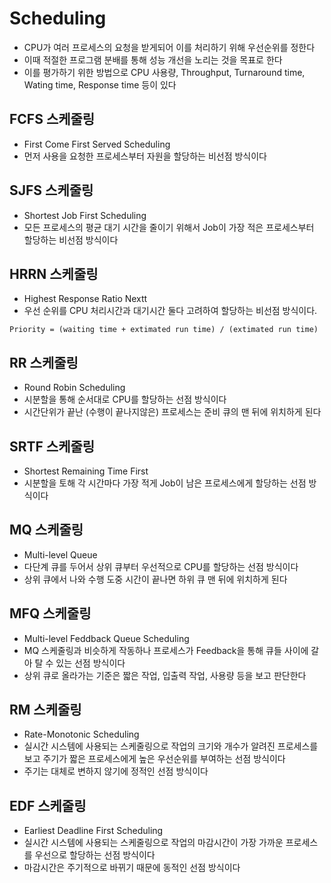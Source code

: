 # Scheduling

- CPU가 여러 프로세스의 요청을 받게되어 이를 처리하기 위해 우선순위를 정한다
- 이때 적절한 프로그램 분배를 통해 성능 개선을 노리는 것을 목표로 한다
- 이를 평가하기 위한 방법으로 CPU 사용량, Throughput, Turnaround time, Wating time, Response time 등이 있다


## FCFS 스케줄링

- First Come First Served Scheduling
- 먼저 사용을 요청한 프로세스부터 자원을 할당하는 비선점 방식이다

## SJFS 스케줄링

- Shortest Job First Scheduling
- 모든 프로세스의 평균 대기 시간을 줄이기 위해서 Job이 가장 적은 프로세스부터 할당하는 비선점 방식이다

## HRRN 스케줄링

- Highest Response Ratio Nextt
- 우선 순위를 CPU 처리시간과 대기시간 둘다 고려하여 할당하는 비선점 방식이다.
```
Priority = (waiting time + extimated run time) / (extimated run time)
```

## RR 스케줄링

- Round Robin Scheduling
- 시분할을 통해 순서대로 CPU를 할당하는 선점 방식이다
- 시간단위가 끝난 (수행이 끝나지않은) 프로세스는 준비 큐의 맨 뒤에 위치하게 된다

## SRTF 스케줄링

- Shortest Remaining Time First
- 시분할을 토해 각 시간마다 가장 적게 Job이 남은 프로세스에게 할당하는 선점 방식이다

## MQ 스케줄링

- Multi-level Queue
- 다단계 큐를 두어서 상위 큐부터 우선적으로 CPU를 할당하는 선점 방식이다
- 상위 큐에서 나와 수행 도중 시간이 끝나면 하위 큐 맨 뒤에 위치하게 된다

## MFQ 스케줄링

- Multi-level Feddback Queue Scheduling
- MQ 스케줄링과 비슷하게 작동하나 프로세스가 Feedback을 통해 큐들 사이에 갈아 탈 수 있는 선점 방식이다
- 상위 큐로 올라가는 기준은 짧은 작업, 입출력 작업, 사용량 등을 보고 판단한다

## RM 스케줄링
- Rate-Monotonic Scheduling
- 실시간 시스템에 사용되는 스케줄링으로 작업의 크기와 개수가 알려진 프로세스를 보고 주기가 짧은 프로세스에게 높은 우선순위를 부여하는 선점 방식이다
- 주기는 대체로 변하지 않기에 정적인 선점 방식이다

## EDF 스케줄링
- Earliest Deadline First Scheduling
- 실시간 시스템에 사용되는 스케줄링으로 작업의 마감시간이 가장 가까운 프로세스를 우선으로 할당하는 선점 방식이다
- 마감시간은 주기적으로 바뀌기 때문에 동적인 선점 방식이다
